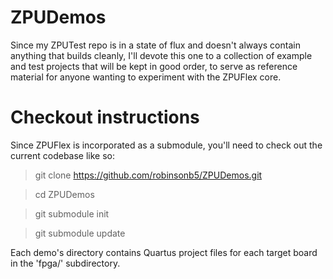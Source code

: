 ZPUDemos
========

Since my ZPUTest repo is in a state of flux and doesn't always contain
anything that builds cleanly, I'll devote this one to a collection of
example and test projects that will be kept in good order, to serve
as reference material for anyone wanting to experiment with the ZPUFlex
core.

Checkout instructions
=====================

Since ZPUFlex is incorporated as a submodule, you'll need to check out
the current codebase like so:

> git clone https://github.com/robinsonb5/ZPUDemos.git

> cd ZPUDemos

> git submodule init

> git submodule update

Each demo's directory contains Quartus project files for each target board
in the 'fpga/<target board>' subdirectory.

